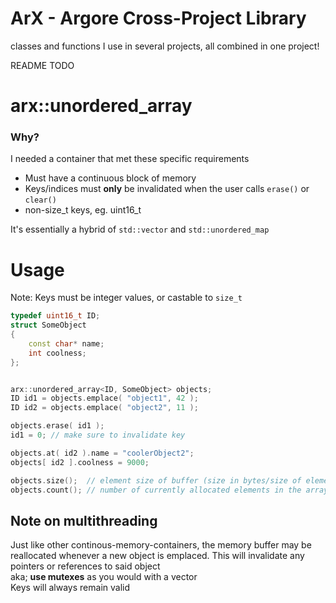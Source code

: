 # ArX - Argore Cross-Project Library
classes and functions I use in several projects, all combined in one project!

README TODO


# arx::unordered_array

### Why?

I needed a container that met these specific requirements
* Must have a continuous block of memory
* Keys/indices must **only** be invalidated when the user calls `erase()` or `clear()`
* non-size_t keys, eg. uint16_t

It's essentially a hybrid of `std::vector` and `std::unordered_map`  

# Usage
Note: Keys must be integer values, or castable to `size_t`
```cpp
typedef uint16_t ID;
struct SomeObject 
{
    const char* name;
    int coolness;
};


arx::unordered_array<ID, SomeObject> objects;
ID id1 = objects.emplace( "object1", 42 );
ID id2 = objects.emplace( "object2", 11 );

objects.erase( id1 );
id1 = 0; // make sure to invalidate key

objects.at( id2 ).name = "coolerObject2";
objects[ id2 ].coolness = 9000;
```

```cpp
objects.size();  // element size of buffer (size in bytes/size of element)
objects.count(); // number of currently allocated elements in the array
```

## Note on multithreading
Just like other continous-memory-containers, the memory buffer may be reallocated whenever a new object is emplaced. This will invalidate any pointers or references to said object  
aka; **use mutexes** as you would with a vector  
Keys will always remain valid 
